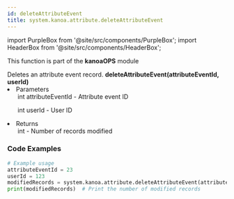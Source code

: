 ```yaml
---
id: deleteAttributeEvent
title: system.kanoa.attribute.deleteAttributeEvent
---
```


import PurpleBox from '@site/src/components/PurpleBox';
import HeaderBox from '@site/src/components/HeaderBox';

<PurpleBox>This function is part of the <b>kanoaOPS</b> module</PurpleBox>

<HeaderBox header="Description">
  Deletes an attribute event record.
</HeaderBox>

<HeaderBox header="Syntax">
  <b>deleteAttributeEvent(attributeEventId, userId)</b>
    <li>Parameters <br />
        <ul>int attributeEventId - Attribute event ID</ul>
        <ul>int userId - User ID</ul>
    </li>
    <li>Returns <br />
      <ul>int - Number of records modified</ul>
    </li>
</HeaderBox>

### Code Examples

```python
# Example usage
attributeEventId = 23
userId = 123
modifiedRecords = system.kanoa.attribute.deleteAttributeEvent(attributeEventId, userId)
print(modifiedRecords)  # Print the number of modified records

